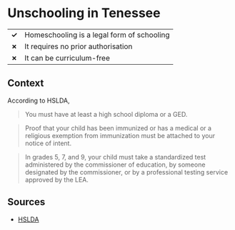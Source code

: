 # Unschooling in Tenessee
| | |
|-|-|
| __✓__ | Homeschooling is a legal form of schooling |
| __✗__ | It requires no prior authorisation |
| __✗__ | It can be curriculum-free |

## Context

According to HSLDA,

> You must have at least a high school diploma or a GED.

> Proof that your child has been immunized or has a medical or a religious exemption from immunization must be attached to your notice of intent.

> In grades 5, 7, and 9, your child must take a standardized test administered by the commissioner of education, by someone designated by the commissioner, or by a professional testing service approved by the LEA.


## Sources

* [HSLDA](https://hslda.org/post/how-to-comply-with-tennessee-s-homeschool-law)
